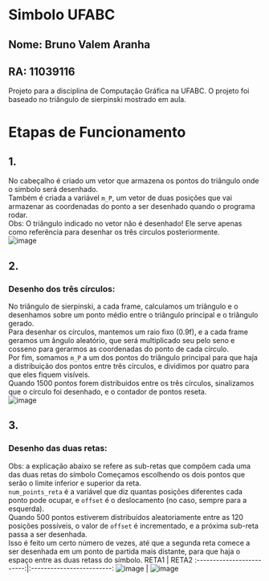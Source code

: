 # Simbolo UFABC
## Nome: Bruno Valem Aranha
## RA: 11039116
Projeto para a disciplina de Computação Gráfica na UFABC.
O projeto foi baseado no triângulo de sierpinski mostrado em aula.

# Etapas de Funcionamento
## 1.
No cabeçalho é criado um vetor que armazena os pontos do triângulo onde o simbolo será desenhado.  
Também é criada a variável `m_P`, um vetor de duas posições que vai armazenar as coordenadas do ponto a ser desenhado quando o programa rodar.  
Obs: O triângulo indicado no vetor não é desenhado! Ele serve apenas como referência para desenhar os três circulos posteriormente.  
![image](https://github.com/BrunoVAranha/UfabcOpenGL/assets/49883183/2db199de-3e2f-49b5-ad5f-f6f9b5ca5706)

## 2.
### Desenho dos três círculos:
No triângulo de sierpinski, a cada frame, calculamos um triângulo e o desenhamos sobre um ponto médio entre o triângulo principal e o triângulo gerado.  
Para desenhar os círculos, mantemos um raio fixo (0.9f), e a cada frame geramos um ângulo aleatório, que será multiplicado seu pelo seno e cosseno para gerarmos as coordenadas do ponto de cada círculo.  
Por fim, somamos `m_P` a um dos pontos do triângulo principal para que haja a distribuição dos pontos entre três círculos, e dividimos por quatro para que eles fiquem visíveis.  
Quando 1500 pontos forem distribuidos entre os três círculos, sinalizamos que o círculo foi desenhado, e o contador de pontos reseta.  
![image](https://github.com/BrunoVAranha/UfabcOpenGL/assets/49883183/d8f5bf28-c850-4899-8b24-5a9b987c0f17)  

## 3.
### Desenho das duas retas:
Obs: a explicação abaixo se refere as sub-retas que compôem cada uma das duas retas do símbolo
Começamos escolhendo os dois pontos que serão o limite inferior e superior da reta.    
`num_points_reta` é a variável que diz quantas posições diferentes cada ponto pode ocupar, e `offset` é o deslocamento (no caso, sempre para a esquerda).  
Quando 500 pontos estiverem distribuídos aleatoriamente entre as 120 posições possíveis, o valor de `offset` é incrementado, e a próxima sub-reta passa a ser desenhada.  
Isso é feito um certo número de vezes, até que a segunda reta comece a ser desenhada em um ponto de partida mais distante, para que haja o espaço entre as duas retass do símbolo.
        RETA1              | RETA2
:-------------------------:|:-------------------------:
![image](https://github.com/BrunoVAranha/UfabcOpenGL/assets/49883183/d5da9bdd-7e44-44a1-8d38-bfa1e63cb2d0)   |  ![image](https://github.com/BrunoVAranha/UfabcOpenGL/assets/49883183/d4422f60-d218-4be1-b90d-9b79a0e996af)




